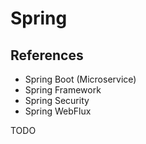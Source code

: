 # Spring

<!--
https://app.pluralsight.com/library/courses/getting-started-spring-webflux/table-of-contents?aid=7010a000002BWqBAAW
-->

## References

- Spring Boot (Microservice)
- Spring Framework
- Spring Security
- Spring WebFlux

TODO

